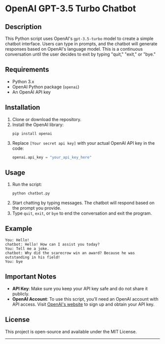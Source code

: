 
# OpenAI GPT-3.5 Turbo Chatbot

## Description
This Python script uses OpenAI's `gpt-3.5-turbo` model to create a simple chatbot interface. Users can type in prompts, and the chatbot will generate responses based on OpenAI's language model. This is a continuous conversation until the user decides to exit by typing "quit," "exit," or "bye."

## Requirements
- Python 3.x
- OpenAI Python package (`openai`)
- An OpenAI API key

## Installation
1. Clone or download the repository.
2. Install the OpenAI library:
   ```bash
   pip install openai
   ```
3. Replace `[Your secret api key]` with your actual OpenAI API key in the code:
   ```python
   openai.api_key = "your_api_key_here"
   ```

## Usage
1. Run the script:
   ```bash
   python chatbot.py
   ```
2. Start chatting by typing messages. The chatbot will respond based on the prompt you provide.
3. Type `quit`, `exit`, or `bye` to end the conversation and exit the program.

## Example
```
You: Hello!
chatbot: Hello! How can I assist you today?
You: Tell me a joke.
chatbot: Why did the scarecrow win an award? Because he was outstanding in his field!
You: bye
```

## Important Notes
- **API Key**: Make sure you keep your API key safe and do not share it publicly.
- **OpenAI Account**: To use this script, you’ll need an OpenAI account with API access. Visit [OpenAI's website](https://platform.openai.com) to sign up and obtain your API key.

## License
This project is open-source and available under the MIT License.

---

